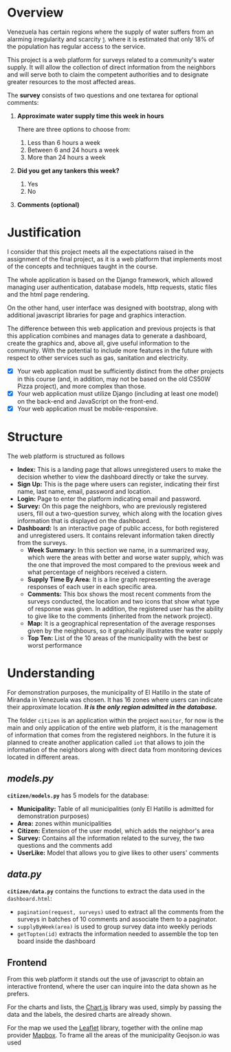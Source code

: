 # Overview
Venezuela has certain regions where the supply of water suffers from an alarming irregularity and scarcity <small>[1](https://www.csis.org/analysis/unraveling-water-crisis-venezuela)</small>. where it is estimated that only 18% of the population has regular access to the service.

This project is a web platform for surveys related to a community's water supply. It will allow the collection of direct information from the neighbors and will serve both to claim the competent authorities and to designate greater resources to the most affected areas.

The **survey** consists of two questions and one textarea for optional comments:
1. **Approximate water supply time this week in hours**
    
    There are three options to choose from:
    1) Less than 6 hours a week
    2) Between 6 and 24 hours a week
    3) More than 24 hours a week
2. **Did you get any tankers this week?**
    1) Yes
    2) No
3. **Comments (optional)**


# Justification

I consider that this project meets all the expectations raised in the assignment of the final project, as it is a web platform that implements most of the concepts and techniques taught in the course. 

The whole application is based on the Django framework, which allowed managing user authentication, database models, http requests, static files and the html page rendering.

On the other hand, user interface was designed with bootstrap, along with additional javascript libraries for page and graphics interaction.

The difference between this web application and previous projects is that this application combines and manages data to generate a dashboard, create the graphics and, above all, give useful information to the community. With the potential to include more features in the future with respect to other services such as gas, sanitation and electricity.

- [x] Your web application must be sufficiently distinct from the other projects in this course (and, in addition, may not be based on the old CS50W Pizza project), and more complex than those.
- [x] Your web application must utilize Django (including at least one model) on the back-end and JavaScript on the front-end.
- [x] Your web application must be mobile-responsive.

# Structure

The web platform is structured as follows
- **Index:** This is a landing page that allows unregistered users to make the decision whether to view the dashboard directly or take the survey.
- **Sign Up:** This is the page where users can register, indicating their first name, last name, email, password and location.
- **Login:** Page to enter the platform indicating email and password.
- **Survey:** On this page the neighbors, who are previously registered users, fill out a two-question survey, which along with the location gives information that is displayed on the dashboard.
- **Dashboard:** Is an interactive page of public access, for both registered and unregistered users. It contains relevant information taken directly from the surveys.
    - **Week Summary:** In this section we name, in a summarized way, which were the areas with better and worse water supply, which was the one that improved the most compared to the previous week and what percentage of neighbors received a cistern.
    - **Supply Time By Area:** It is a line graph representing the average responses of each user in each specific area.
    - **Comments:** This box shows the most recent comments from the surveys conducted, the location and two icons that show what type of response was given. In addition, the registered user has the ability to give like to the comments (inherited from the network project).
    - **Map:** It is a geographical representation of the average responses given by the neighbours, so it graphically illustrates the water supply
    - **Top Ten:** List of the 10 areas of the municipality with the best or worst performance



# Understanding

For demonstration purposes, the municipality of El Hatillo in the state of Miranda in Venezuela was chosen. It has 16 zones where users can indicate their approximate location. ___It is the only region admitted in the database.___

The folder ```citizen``` is an application within the project ```monitor```, for now is the main and only application of the entire web platform, it is the management of information that comes from the registered neighbors. In the future it is planned to create another application called ```iot``` that allows to join the information of the neighbors along with direct data from monitoring devices located in different areas.

## _models.py_
**```citizen/models.py```** has 5 models for the database:
- **Municipality:** Table of all municipalities (only El Hatillo is admitted for demonstration purposes)
- **Area:** zones within municipalities
- **Citizen:** Extension of the user model, which adds the neighbor's area
- **Survey:** Contains all the information related to the survey, the two questions and the comments add 
- **UserLike:** Model that allows you to give likes to other users' comments

## _data.py_
**```citizen/data.py```** contains the functions to extract the data used in the ```dashboard.html```:
- ```pagination(request, surveys)```  used to extract all the comments from the surveys in batches of 10 comments and associate them to a paginator.
- ```supplyByWeek(area)``` is used to group survey data into weekly periods
- ```getTopten(id)``` extracts the information needed to assemble the top ten board inside the dashboard

## Frontend
From this web platform it stands out the use of javascript to obtain an interactive frontend, where the user can inquire into the data shown as he prefers.

For the charts and lists, the [Chart.js](https://www.chartjs.org/) library was used, simply by passing the data and the labels, the desired charts are already shown.

For the map we used the [Leaflet](https://leafletjs.com/) library, together with the online map provider [Mapbox](https://mapbox.com/). To frame all the areas of the municipality Geojson.io was used


